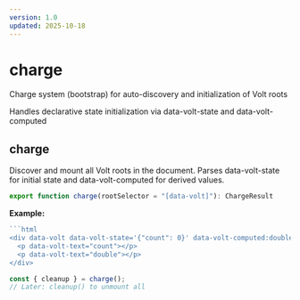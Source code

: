 ```yaml
---
version: 1.0
updated: 2025-10-18
---
```


# charge

Charge system (bootstrap) for auto-discovery and initialization of Volt roots

Handles declarative state initialization via data-volt-state and data-volt-computed

## charge

Discover and mount all Volt roots in the document.
Parses data-volt-state for initial state and data-volt-computed for derived values.

```typescript
export function charge(rootSelector = "[data-volt]"): ChargeResult
```

**Example:**

```typescript
```html
<div data-volt data-volt-state='{"count": 0}' data-volt-computed:double="count * 2">
  <p data-volt-text="count"></p>
  <p data-volt-text="double"></p>
</div>
```

```ts
const { cleanup } = charge();
// Later: cleanup() to unmount all
```
```
